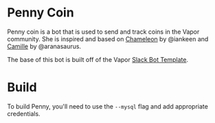 # Penny Coin

Penny coin is a bot that is used to send and track coins in the Vapor community. She is inspired and based on [Chameleon](https://github.com/IanKeen/Chameleon/) by @iankeen and [Camille](https://github.com/aranasaurus/camille) by @aranasaurus.

The base of this bot is built off of the Vapor [Slack Bot Template](https://github.com/vapor/slack-bot).

# Build

To build Penny, you'll need to use the `--mysql` flag and add appropriate credentials.
